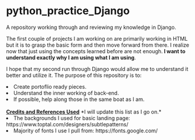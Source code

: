 # python_practice_Django
A repository working through and reviewing my knowledge in Django.

The first couple of projects I am working on are primarily working in HTML but it is to grasp the basic form and then move forward from there. I realize now that just using the concepts learned before are not enough.<b> I want to understand exactly why I am using what I am using</b>. 

I hope that my second run through Django would allow me to understand it better and utilize it. The purpose of this repository is to: 
<li>Create portoflio ready pieces.</li>
<li>Understand the inner working of back-end.</li>
<li>If possible, help along those in the same boat as I am.</li>
<br>
<b><u>Credits and References Used</u></b> *I will update this list as I go on.*
<li>The backgrounds I used for basic landing page: https://www.toptal.com/designers/subtlepatterns/ </li>
<li>Majority of fonts I use I pull from: https://fonts.google.com/</li>
